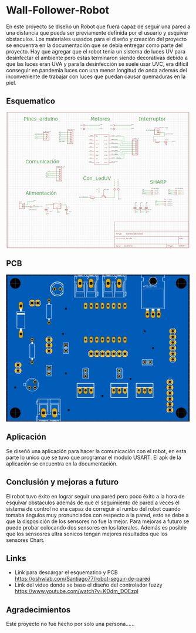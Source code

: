 
# Wall-Follower-Robot
En este proyecto se diseño un Robot que fuera capaz de seguir una pared a una distancia que pueda ser previamente definida por el usuario y esquivar obstaculos. Los materiales usasdos para el diseño y creación del proyecto se encuentra en la documentación que se debia entregar como parte del proyecto. Hay que agregar que el robot tenia un sistema de luces UV para desinfectar el ambiente pero estas terminaron siendo decorativas debido a que las luces eran UVA y para la desinfección se suele usar UVC, era difícil conseguir en pandemia luces con una menor longitud de onda además del inconveniente de trabajar con luces que puedan causar quemaduras en la piel.


## Esquematico
<img align='center' src="docs/esquematico.png" width="500">

## PCB
<img align='center' src="docs/placa.png" width="500">

## Aplicación
Se diseñó una aplicación para hacer la comunicación con el robot, en esta parte lo unico que se tuvo que programar el modulo USART. El apk de la aplicación se encuentra en la documentación.

## Conclusión y mejoras a futuro


El robot tuvo éxito en lograr seguir una pared pero poco éxito a la hora de esquivar obstaculos además de que el seguimiento de pared a veces el sistema de control no era capaz de correguir el rumbo del robot cuando tomaba ángulos muy pronunciados con respecto a la pared, esto se debe a que la disposición de los sensores no fue la mejor. Para mejoras a futuro se puede probar colocando dos sensores en los laterales. Además es posible que los sensosres ultra sonicos tengan mejores resultados que los sensores Chart.

## Links
 - Link para descargar el esquematico y  PCB https://oshwlab.com/Santiago77/robot-seguir-de-pared
 - Link del video donde se baso el diseño del controlador fuzzy https://www.youtube.com/watch?v=KDdm_DOEzpI


## Agradecimientos
Este proyecto no fue hecho por solo una persona...... 
